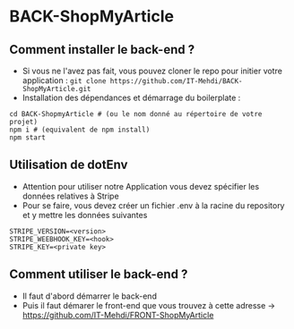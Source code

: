 # BACK-ShopMyArticle
## Comment installer le back-end ?
- Si vous ne l'avez pas fait, vous pouvez cloner le repo pour initier votre application : `git clone https://github.com/IT-Mehdi/BACK-ShopMyArticle.git`
- Installation des dépendances et démarrage du boilerplate :
```shell
cd BACK-ShopmyArticle # (ou le nom donné au répertoire de votre projet)
npm i # (equivalent de npm install)
npm start
```

## Utilisation de dotEnv
- Attention pour utiliser notre Application vous devez spécifier les données relatives à Stripe
- Pour se faire, vous devez créer un fichier .env à la racine du repository et y mettre les données suivantes
```shell
STRIPE_VERSION=<version>
STRIPE_WEEBHOOK_KEY=<hook>
STRIPE_KEY=<private key>
```

## Comment utiliser le back-end ?

- Il faut d'abord démarrer le back-end
- Puis il faut démarer le front-end que vous trouvez à cette adresse -> https://github.com/IT-Mehdi/FRONT-ShopMyArticle